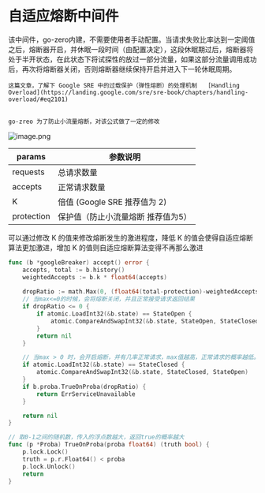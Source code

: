 # 自适应熔断中间件 

该中间件，go-zero内建，不需要使用者手动配置。当请求失败比率达到一定阈值之后，熔断器开启，并休眠一段时间（由配置决定），这段休眠期过后，熔断器将处于半开状态，在此状态下将试探性的放过一部分流量，如果这部分流量调用成功后，再次将熔断器关闭，否则熔断器继续保持开启并进入下一轮休眠周期。




	这篇文章，了解下 Google SRE 中的过载保护（弹性熔断）的处理机制   [Handling Overload](https://landing.google.com/sre/sre-book/chapters/handling-overload/#eq2101)


	go-zreo 为了防止小流量熔断，对该公式做了一定的修改 
![image.png](https://cdn.nlark.com/yuque/0/2020/png/112627/1603417468020-1cfe4a08-461a-462a-9bee-2576ec4955b6.png#align=left&display=inline&height=51&margin=%5Bobject%20Object%5D&name=image.png&originHeight=51&originWidth=691&size=8718&status=done&style=none&width=691)

| **params** | **参数说明** |
| --- | --- |
| requests | 总请求数量 |
| accepts | 正常请求数量 |
| K | 倍值 (Google SRE 推荐值为 2) |
| protection | 保护值（防止小流量熔断 推荐值为5） |



可以通过修改 K 的值来修改熔断发生的激进程度，降低 K 的值会使得自适应熔断算法更加激进，增加 K 的值则自适应熔断算法变得不再那么激进


```go
func (b *googleBreaker) accept() error {
	accepts, total := b.history()
	weightedAccepts := b.k * float64(accepts)
  
	dropRatio := math.Max(0, (float64(total-protection)-weightedAccepts)/float64(total+1))
    // 当max<=0的时候，会将熔断关闭，并且正常接受请求返回结果
	if dropRatio <= 0 {
		if atomic.LoadInt32(&b.state) == StateOpen {
			atomic.CompareAndSwapInt32(&b.state, StateOpen, StateClosed)
		}
		return nil
	}

 	// 当max > 0 时，会开启熔断，并有几率正常请求，max值越高，正常请求的概率越低。
	if atomic.LoadInt32(&b.state) == StateClosed {
		atomic.CompareAndSwapInt32(&b.state, StateClosed, StateOpen)
	}
	if b.proba.TrueOnProba(dropRatio) {
		return ErrServiceUnavailable
	}

	return nil
}

// 取0-1之间的随机数，传入的浮点数越大，返回true的概率越大
func (p *Proba) TrueOnProba(proba float64) (truth bool) {
	p.lock.Lock()
	truth = p.r.Float64() < proba 
	p.lock.Unlock()
	return
}
```


